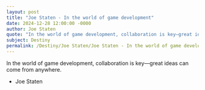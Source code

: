 ```yaml
---
layout: post
title: "Joe Staten - In the world of game development"
date: 2024-12-28 12:00:00 -0000
author: Joe Staten
quote: "In the world of game development, collaboration is key—great ideas can come from anywhere."
subject: Destiny
permalink: /Destiny/Joe Staten/Joe Staten - In the world of game development
---
```


In the world of game development, collaboration is key—great ideas can come from anywhere.

- Joe Staten
